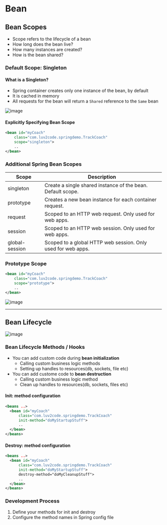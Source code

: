 # Bean
## Bean Scopes
- Scope refers to the lifecycle of a bean
- How long does the bean live?
- How many instances are created?
- How is the bean shared?

### Default Scope: Singleton
#### What is a Singleton?
- Spring container creates only one instance of the bean, by default
- It is cached in memory
- All requests for the bean will return a `Shared` reference to the `Same` bean

![image](https://user-images.githubusercontent.com/20329508/132117947-992fe79f-251f-42b5-8b6a-2408027019a9.png)

#### Explicitly Specifying Bean Scope
```xml
<bean id="myCoach"
    class="com.luv2code.springdemo.TrackCoach"
    scope="singleton">
    ..
</bean>
```

### Additional Spring Bean Scopes
|Scope|Description|
|-----|-----------|
|singleton|Create a single shared instance of the bean. Default scope.|
|prototype|Creates a new bean instance for each container request.|
|request|Scoped to an HTTP web request. Only used for web apps.|
|session|Scoped to an HTTP web session. Only used for web apps.|
|global-session|Scoped to a global HTTP web session. Only used for web apps.|

### Prototype Scope
```xml
<bean id="myCoach"
    class="com.luv2code.springdemo.TrackCoach"
    scope="prototype">
    ..
</bean>
```

![image](https://user-images.githubusercontent.com/20329508/132118087-3edde68e-5e77-40ad-8c62-240cf3a0ffa3.png)


<hr>

## Bean Lifecycle

![image](https://user-images.githubusercontent.com/20329508/132118451-a5ad07f0-9301-43bd-8f5c-4886265381b8.png)

### Bean Lifecycle Methods / Hooks
- You can add custom code during <strong>bean initialization</strong>
  - Calling custom business logic methods
  - Setting up handles to resources(db, sockets, file etc)
- You can add custome code to <strong>bean destruction</strong>
  - Calling custom business logic method
  - Clean up handles to resources(db, sockets, files etc)

#### Init: method configuration
```xml
<beans ..>
  <bean id="myCoach"
      class="com.luv2code.springdemo.TrackCoach"
      init-method="doMyStartupStuff">
      ..
  </bean>
</beans>
```

#### Destroy: method configuration
```xml
<beans ..>
  <bean id="myCoach"
      class="com.luv2code.springdemo.TrackCoach"
      init-method="doMyStartupStuff">
      destroy-method="doMyCleanupStuff">
      ..
  </bean>
</beans>
```

### Development Process
1. Define your methods for init and destroy
2. Configure the method names in Spring config file
